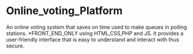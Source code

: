 # Online_voting_Platform
An online voting system that saves on time used to make queues in polling stations. *FRONT_END_ONLY using HTML,CSS,PHP and JS. 
It provides a user-friendly interface that is easy to understand and interact with thus secure.

